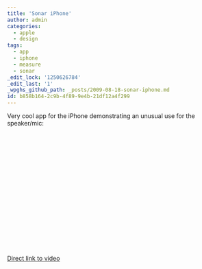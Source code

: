 ```yaml
---
title: 'Sonar iPhone'
author: admin
categories:
  - apple
  - design
tags:
  - app
  - iphone
  - measure
  - sonar
_edit_lock: '1250626784'
_edit_last: '1'
_wpghs_github_path: _posts/2009-08-18-sonar-iphone.md
id: b858b164-2c9b-4f89-9e4b-21df12a4f299
---
```

<p>Very cool app for the iPhone demonstrating an unusual use for the speaker/mic:</p>
<p><object width="400" height="270"><param name="allowfullscreen" value="true" /><param name="allowscriptaccess" value="always" /><param name="movie" value="http://vimeo.com/moogaloop.swf?clip_id=6068060&amp;server=vimeo.com&amp;show_title=1&amp;show_byline=0&amp;show_portrait=0&amp;color=6b6868&amp;fullscreen=1" /><embed src="http://vimeo.com/moogaloop.swf?clip_id=6068060&amp;server=vimeo.com&amp;show_title=1&amp;show_byline=0&amp;show_portrait=0&amp;color=6b6868&amp;fullscreen=1" type="application/x-shockwave-flash" allowfullscreen="true" allowscriptaccess="always" width="400" height="270"></embed></object></p>
<p><a href="http://www.vimeo.com/6068060">Direct link to video</a></p>
